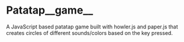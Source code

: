 # Patatap__game__
A JavaScript based patatap game built with howler.js and paper.js that creates circles of different sounds/colors based on the key pressed.
